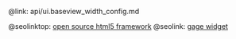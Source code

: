 @link: api/ui.baseview_width_config.md

@seolinktop: [open source html5 framework](https://webix.com)
@seolink: [gage widget](https://webix.com/widget/gage/)